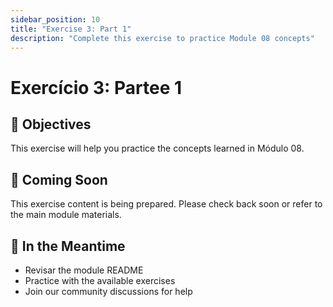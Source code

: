 ```yaml
---
sidebar_position: 10
title: "Exercise 3: Part 1"
description: "Complete this exercise to practice Module 08 concepts"
---
```


# Exercício 3: Partee 1

## 🎯 Objectives

This exercise will help you practice the concepts learned in Módulo 08.

## 📝 Coming Soon

This exercise content is being prepared. Please check back soon or refer to the main module materials.

## 🚀 In the Meantime

- Revisar the module README
- Practice with the available exercises
- Join our community discussions for help
